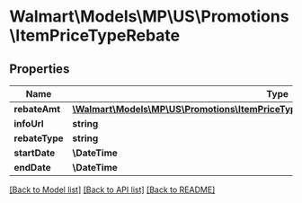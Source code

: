 # Walmart\Models\MP\US\Promotions\ItemPriceTypeRebate

## Properties

Name | Type | Description | Notes
------------ | ------------- | ------------- | -------------
**rebateAmt** | [**\Walmart\Models\MP\US\Promotions\ItemPriceTypePricingListPricingInnerCurrentPriceValue**](ItemPriceTypePricingListPricingInnerCurrentPriceValue.md) |  |
**infoUrl** | **string** |  | [optional]
**rebateType** | **string** |  | [optional]
**startDate** | **\DateTime** |  | [optional]
**endDate** | **\DateTime** |  | [optional]


[[Back to Model list]](./) [[Back to API list]](../../../../../README.md#supported-apis) [[Back to README]](../../../../../README.md)
